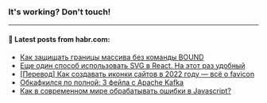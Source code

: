 ### It's working? Don't touch!

---
<!--
#### 🛠️ Technical stack:

![C++](https://img.shields.io/badge/C++-informational?logo=c%2B%2B&style=flat&logoColor=white&color=9C033A)
![Java](https://img.shields.io/badge/Java-informational?logo=java&style=flat&logoColor=white&color=007396)
![Kotlin](https://img.shields.io/badge/Kotlin-informational?logo=Kotlin&style=flat&logoColor=white&color=0095D5)
![JS](https://img.shields.io/badge/JS-informational?logo=javaScript&style=flat&logoColor=black&color=F7Df1E) <br>
![HTML5](https://img.shields.io/badge/HTML5-informational?logo=html5&style=flat&logoColor=white&color=E34F26)
![CSS3](https://img.shields.io/badge/CSS3-informational?logo=css3&style=flat&logoColor=white&color=157286)
![Sass](https://img.shields.io/badge/Saas-informational?logo=sass&style=flat&logoColor=white&color=hotpink)
![PHP](https://img.shields.io/badge/PHP-informational?logo=php&style=flat&logoColor=white&color=777BB4) <br>
![WebPAck](https://img.shields.io/badge/WebPack-informational?logo=webPack&style=flat&logoColor=white&color=FF6F00)
![Bootstrap](https://img.shields.io/badge/Bootstrap-informational?logo=Bootstrap&style=flat&logoColor=white&color=7952B3)
![MySQL](https://img.shields.io/badge/MySQL-informational?logo=MySQL&style=flat&logoColor=white&color=00f) <br>
![NodeJS](https://img.shields.io/badge/NodeJS-informational?logo=node.js&style=flat&logoColor=white&color=43853D)
![Spring](https://img.shields.io/badge/Spring-informational?logo=Spring&style=flat&logoColor=white&color=0A9EDC)
![Angular](https://img.shields.io/badge/Vue-informational?logo=vue.js&style=flat&logoColor=white&color=red)
![Git](https://img.shields.io/badge/Git-informational?logo=git&style=flat&logoColor=white&color=darkorange)

___
-->

#### 💬 Latest posts from habr.com:

<!-- BLOG-POST-LIST:START -->
- [Как защищать границы массива без команды BOUND](https://habr.com/ru/post/672956/?utm_source=habrahabr&utm_medium=rss&utm_campaign=672956)
- [Еще один способ использовать SVG в React. На этот раз удобный](https://habr.com/ru/post/672984/?utm_source=habrahabr&utm_medium=rss&utm_campaign=672984)
- [[Перевод] Как создавать иконки сайтов в 2022 году — всё о favicon](https://habr.com/ru/post/672844/?utm_source=habrahabr&utm_medium=rss&utm_campaign=672844)
- [Обкафкился по полной: 3 фейла с Apache Kafka](https://habr.com/ru/post/672918/?utm_source=habrahabr&utm_medium=rss&utm_campaign=672918)
- [Как в современном мире обрабатывать ошибки в Javascript?](https://habr.com/ru/post/672888/?utm_source=habrahabr&utm_medium=rss&utm_campaign=672888)
<!-- BLOG-POST-LIST:END -->
